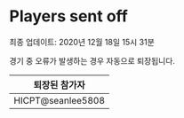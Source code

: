 # Players sent off
최종 업데이트: 2020년 12월 18일 15시 31분


경기 중 오류가 발생하는 경우 자동으로 퇴장됩니다.


| 퇴장된 참가자 |
|:---:|
| HICPT@seanlee5808 |